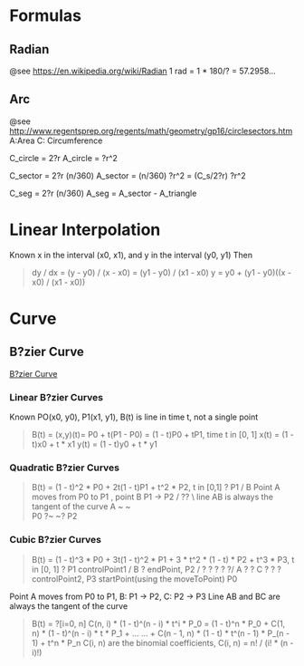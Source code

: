#  Formulas

## Radian
@see https://en.wikipedia.org/wiki/Radian
1 rad = 1 * 180/?  = 57.2958...


## Arc 
@see http://www.regentsprep.org/regents/math/geometry/gp16/circlesectors.htm
A:Area  C: Circumference

C_circle = 2?r
A_circle = ?r^2

C_sector = 2?r (n/360)
A_sector = (n/360) ?r^2
         = (C_s/2?r) ?r^2

C_seg = 2?r (n/360)
A_seg = A_sector - A_triangle

# Linear Interpolation
Known x in the interval (x0, x1), and y in the interval (y0, y1)
Then
>    dy / dx = (y - y0) / (x - x0)  = (y1 - y0) / (x1 - x0)
>    y = y0 + (y1 - y0)((x - x0) / (x1 - x0))

# Curve 
## B?zier Curve
[B?zier Curve](https://en.wikipedia.org/wiki/B%C3%A9zier_curve)

### Linear B?zier Curves
Known PO(x0, y0), P1(x1, y1), B(t) is line in time t, not a single point
> B(t) = (x,y)(t)= P0 + t(P1 - P0) = (1 - t)P0 + tP1,  time t in [0, 1]
x(t) = (1 - t)x0 + t * x1
y(t) = (1 - t)y0 + t * y1
### Quadratic B?zier Curves
> B(t) = (1 - t)^2 * P0 + 2t(1 - t)P1 + t^2 * P2, t in [0,1]
        ?  P1
       /  B         Point A moves from P0 to P1 ,  point B P1 -> P2
      / ?? \        line AB is always the tangent of the curve
     A ~  ~ \
 P0 ?~      ~? P2 
### Cubic B?zier Curves
> B(t) = (1 - t)^3 * P0 + 3t(1 - t)^2 * P1 + 3 *  t^2 * (1 - t) * P2 + t^3 * P3, t in [0, 1]
                  ?  P1 controlPoint1
                 /           B         ?  endPoint, P2
                /   ? ? ?    ? ?/ 
               A  ?          ?   C
              ? ?                 ?  controlPoint2, P3
    startPoint(using the moveToPoint) P0

Point A moves from P0 to P1, B: P1 -> P2, C: P2 -> P3
Line AB and BC are always the tangent of the curve

> B(t) = ?[i=0, n] C(n, i) * (1 - t)^(n - i) * t^i * P_0
       = (1 - t)^n * P_0 + C(1, n) * (1 - t)^(n - i) * t * P_1 + ...
         ... + C(n - 1, n) * (1 - t) * t^(n - 1) * P_(n - 1) + t^n * P_n
> C(i, n) are the binomial coefficients, C(i, n) = n! / (i! * (n - i)!)


